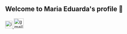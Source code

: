 ## Welcome to Maria Eduarda's profile 🫧

<div>
<a href = "https://instagram.com/_duudafs"><img width="24" height="24" src="https://img.icons8.com/material-outlined/24/instagram-new--v1.png" alt="instagram-new--v1"/>
<a href = "mailto:dudascomparin@gmail.com"><img width="32" height="32" background-color="#E4A3C2" src="https://img.icons8.com/ios-filled/50/gmail-new.png" alt="gmail-new"/>
</div>



<!--
**duudafs/duudafs** is a ✨ _special_ ✨ repository because its `README.md` (this file) appears on your GitHub profile.

-->
